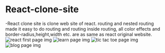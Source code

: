 # React-clone-site
-React clone site is clone web site of react. routing and nested routing made it easy to do routing and routing inside routing, all color effects and border-radius,height,width etc. are as same as react original website.
![react first page img](https://github.com/Arpit9945/react-clone-site/assets/134361516/e2d211c5-da42-4c7b-877e-2ec0c3dd12d6)
![learn page img](https://github.com/Arpit9945/react-clone-site/assets/134361516/c1b9831b-5aba-4ad7-908a-3e6b21ea5bc5)
![tic tac toe page img](https://github.com/Arpit9945/react-clone-site/assets/134361516/05d0df6c-712a-4462-84e6-76b6f33170d6)
![blog page img](https://github.com/Arpit9945/react-clone-site/assets/134361516/2aa93443-869a-4d03-8271-9704f3191c2d)
